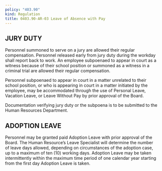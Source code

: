 ```yaml
---
policy: "403.90"
kind: Regulation
title: 0403.90-AR-03 Leave of Absence with Pay
---
```


## JURY DUTY

Personnel summoned to serve on a jury are allowed their regular compensation. Personnel released early from jury duty during the workday shall report back to work. An employee subpoenaed to appear in court as a witness because of their school position or summoned as a witness in a criminal trial are allowed their regular compensation. 

Personnel subpoenaed to appear in court in a matter unrelated to their school position, or who is appearing in court in a matter initiated by the employee, may be accommodated through the use of Personal Leave, Vacation Leave, or Leave Without Pay by prior approval of the Board. 

Documentation verifying jury duty or the subpoena is to be submitted to the Human Resources Department.

## ADOPTION LEAVE

Personnel may be granted paid Adoption Leave with prior approval of the Board. The Human Resource’s Leave Specialist will determine the number of leave days allowed, depending on circumstances of the adoption case, up to a maximum of ten (10) working days. Adoption Leave may be taken intermittently within the maximum time period of one calendar year starting from the first day Adoption Leave is taken.

